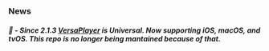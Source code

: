 ### News
##### :tada: - Since 2.1.3 [VersaPlayer](https://github.com/josejuanqm/VersaPlayer) is Universal. Now supporting iOS, macOS, and tvOS. This repo is no longer being mantained because of that.
